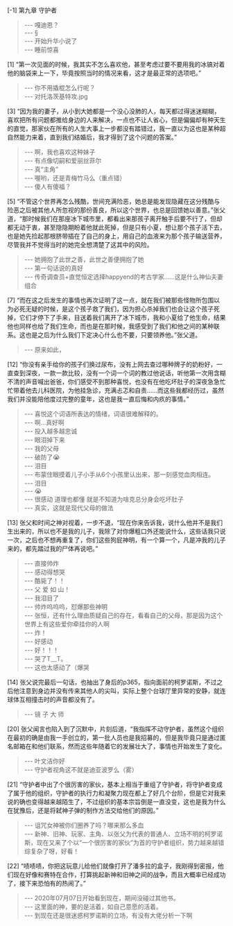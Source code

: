 
[-1] 第九章 守护者
>--- 嘎迪恩？<br>
>--- §<br>
>--- 开始升华小说了<br>
>--- 睡前惊喜<br>

[1] “第一次见面的时候，我其实不怎么喜欢他，甚至考虑过要不要用我的冰镐对着他的脑袋来上一下，毕竟按照当时的情况来看，这才是最正常的选项吧。”
>--- 你不用撬棍怎么行呢？<br>
>--- 对托洛茨基特攻.jpg<br>

[3] “因为我的妻子，从小到大她都是一个没心没肺的人，每天都过得迷迷糊糊，喜欢把所有问题都推给身边的人来解决，一点也不让人省心，但是偏偏却有种天生的直觉，那家伙在所有的人生大事上一步都没有踏错过，我一直以为这也是某种超自然能力来着，直到我们结婚后，我才得到了这个问题的答案。”
>--- 啊，我也喜欢这种妹子<br>
>--- 有点像切嗣和爱丽丝菲尔<br>
>--- 真“主角”<br>
>--- 喔哟，还是青梅竹马么（重点错）<br>
>--- 傻人有傻福？<br>

[5] “不管这个世界再怎么残酷，世间充满险恶，她总是能发现隐藏在这分残酷与险恶之后被其他人所忽视的那份善良，所以这个世界，也总是回馈她以善意。”张父道，“那时候我们在那座冰下城市里，都看出来那孩子离开触手后要不行了，但却都无动于衷，甚至隐隐期盼着他就此死掉，但是只有小夏，想让那个孩子活下去，也是她先捡起那根脐带插在了自己的身上，用自己的血液来为那个孩子输送营养，尽管我并不觉得当时的她完全想清楚了这其中的风险。
>--- 她拥抱了此世之善，此世之善便拥抱了她<br>
>--- 第一句话说的真好<br>
>--- 传奇调查员+直觉恒定选择happyend的考古学家……这是什么神仙夫妻组合<br>

[7] “而在这之后发生的事情也再次证明了这一点，就在我们被那些怪物所包围以为必死无疑的时候，是这个孩子救了我们，因为担心杀掉我们也会让这个孩子死掉，它们才停下了手来，目送着我们离开了冰下城市，我和小夏给了他生命，结果他也同样也给了我们生命，而也是在那时候，我感受到了我们和他之间的某种联系。这也是之后为什么我们下定决心什么也不要，只要领养他。”张父道。
>--- 原来如此，<br>

[12] “你没有亲手给你的孩子们换过尿布，没有上网去查过哪种牌子的奶粉好，一直查到深夜，一款一款比较，没有一个词一个词的教过他说话，听他第一次用含糊不清的声音喊出爸爸，你们感受不到那种喜悦，也没有在他吃坏肚子的深夜急急忙忙带着他去儿科医院，为他挂急诊，充满忐忑和自责……而这些我都经历过，虽然我们并没能陪他度过完整的童年，这也是我一直后悔和内疚的事情。”
>--- 喜悦这个词语所表达的情绪，词语很难解释的。<br>
>--- 啊...真好啊<br>
>--- 投入越多越忠诚<br>
>--- 眼泪掉下来<br>
>--- 我的父母<br>
>--- 破防了😭<br>
>--- 泪目<br>
>--- 布蒙住眼摸着儿子小手从6个小孩里认出来，那一刻感觉血肉相连。<br>
>--- 泪目<br>
>--- 😭<br>
>--- 很感动 道理也都懂 就是不知道为啥克总分身会吃坏肚子<br>
>--- 真实，这就是现代父母的做法<br>

[13] 张父和时间之神对视着，一步不退，“现在你来告诉我，说什么他并不是我们生出来的，所以也不是我的儿子，我除了对你爆粗口外还能说什么，这些话我只说一次，之后也不想再重复了，你们这些狗屁神明，有一个算一个，凡是冲我的儿子来的，都先踏过我的尸体再说吧。”
>--- 直接帅炸<br>
>--- 感动得想哭<br>
>--- 酷毙了！！<br>
>--- 父 爱 如 山！<br>
>--- 我泪目了<br>
>--- 帅炸呜呜呜，怼爆那些神明<br>
>--- 张恒，还有什么理由质疑自己的存在，看看自己的父母，那是因为这个世界上有这些爱你牵挂你的人啊<br>
>--- 炸！<br>
>--- 好感动<br>
>--- 好！！！<br>
>--- 哭了T﹏T。<br>
>--- 这也太感动了（爆哭<br>

[14] 张父说完最后一句话，也抽出了身后的p365，指向面前的柯罗诺斯，不过之后他注意到身边并没有传来其他人的尖叫，实际上整个台球厅里异常的安静，就连球体互相撞击时的声音都没有了。
>--- 镜 子 大 师<br>

[20] 张父闻言也陷入到了沉默中，片刻后道，“我指挥不动守护者，虽然这个组织在最初的确是由我一手创立的，第一批人员也是我招募的，但是我毕竟只是通过匿名邮箱在和他们联系，然而这些年随着它的发展壮大了，事情也开始发生了变化。
>--- 叶文洁你好<br>
>--- 守护者视角这不就是迪亚波罗么（雾）<br>

[21] “守护者中出了个很厉害的家伙，基本上相当于重组了守护者，将守护者变成了属于他的组织，守护者的执行力和凝聚力现在都上了好几个台阶，但是它对我来说的确也变得越来越陌生了，不过组织的基本宗旨倒是一直没变，这也是我为什么在犹豫后，还是将弑神子弹的制作方法交给他们的原因。”
>--- 诅咒女神被你们圈养了吗？哪来那么多血<br>
>--- 新神、旧神、玩家、主角、以张父为代表的普通人、立场不明的柯罗诺斯，现在又来了个以“一个很厉害的家伙”为首的守护者组织，势力越来越错综复杂了呀，好看！<br>

[22] “啧啧啧，你把这玩意儿给他们就像打开了潘多拉的盒子，我刚得到密报，他们现在好像和赛特在合作，打算挑起新神和旧神之间的战争，而且大概率已经成功了，接下来恐怕有的热闹了。”
>--- 2020年07月07日开始看到现在，期间没碰过其他书。<br>
>--- 这里面的神，要的是活着，如自己意愿的活着。<br>
>--- 到现在还是很迷惑柯罗诺斯的立场，有没有大佬分析一下啊<br>
